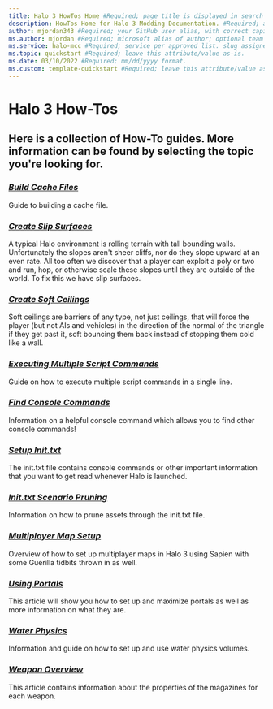 ```yaml
---
title: Halo 3 HowTos Home #Required; page title is displayed in search results. Include the brand.
description: HowTos Home for Halo 3 Modding Documentation. #Required; article description that is displayed in search results. 
author: mjordan343 #Required; your GitHub user alias, with correct capitalization.
ms.author: mjordan #Required; microsoft alias of author; optional team alias.
ms.service: halo-mcc #Required; service per approved list. slug assigned by ACOM.
ms.topic: quickstart #Required; leave this attribute/value as-is.
ms.date: 03/10/2022 #Required; mm/dd/yyyy format.
ms.custom: template-quickstart #Required; leave this attribute/value as-is.
---
```


# Halo 3 How-Tos

## Here is a collection of How-To guides. More information can be found by selecting the topic you're looking for.

### [*Build Cache Files*](../../H3/Guides/BuildCacheFiles.md)

Guide to building a cache file.

### [*Create Slip Surfaces*](../../H3/Guides/SlipSurfaces.md)

A typical Halo environment is rolling terrain with tall bounding walls. Unfortunately the slopes aren't sheer cliffs, nor do they slope upward at an even rate. All too often we discover that a player can exploit a poly or two and run, hop, or otherwise scale these slopes until they are outside of the world. To fix this we have slip surfaces.

### [*Create Soft Ceilings*](../../H3/Guides/SoftCeilings.md)

Soft ceilings are barriers of any type, not just ceilings, that will force the player (but not AIs and vehicles) in the direction of the normal of the triangle if they get past it, soft bouncing them back instead of stopping them cold like a wall.

### [*Executing Multiple Script Commands*](../../H3/Guides/MultipleScriptCommands.md)

Guide on how to execute multiple script commands in a single line.

### [*Find Console Commands*](../../H3/Guides/FindConsoleCommand.md)

Information on a helpful console command which allows you to find other console commands!

### [*Setup Init.txt*](../../H3/Guides/InitTXT.md)

The init.txt file contains console commands or other important information that you want to get read whenever Halo is launched.

### [*Init.txt Scenario Pruning*](../../H3/Guides/PruneScenarios.md)

Information on how to prune assets through the init.txt file.

### [*Multiplayer Map Setup*](../../H3/Guides/MPMapSetup.md)

Overview of how to set up multiplayer maps in Halo 3 using Sapien with some Guerilla tidbits thrown in as well.

### [*Using Portals*](../../H3/Guides/UsingPortals.md)

This article will show you how to set up and maximize portals as well as more information on what they are.

### [*Water Physics*](../../H3/Guides/WaterPhysics.md)

Information and guide on how to set up and use water physics volumes.

### [*Weapon Overview*](../../H3/Individual/WeaponHome.md)

This article contains information about the properties of the magazines for each weapon.
